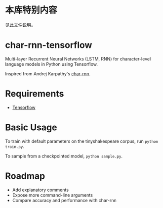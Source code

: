 # 本库特别内容
见[此文件说明](/jiayuan/README.md)。

# char-rnn-tensorflow
Multi-layer Recurrent Neural Networks (LSTM, RNN) for character-level language models in Python using Tensorflow.

Inspired from Andrej Karpathy's [char-rnn](https://github.com/karpathy/char-rnn).

# Requirements
- [Tensorflow](http://www.tensorflow.org)

# Basic Usage
To train with default parameters on the tinyshakespeare corpus, run `python train.py`.

To sample from a checkpointed model, `python sample.py`.
# Roadmap
- Add explanatory comments
- Expose more command-line arguments
- Compare accuracy and performance with char-rnn
